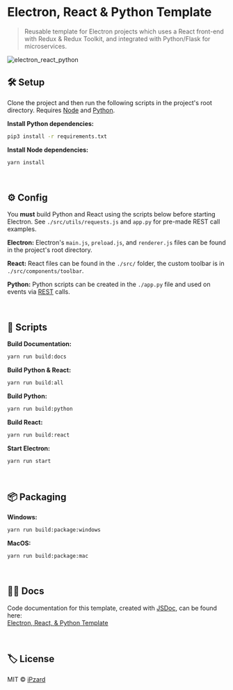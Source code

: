 # Electron, React & Python Template
> Reusable template for Electron projects which uses a React front-end with Redux & Redux Toolkit, and integrated with Python/Flask for microservices.

![electron_react_python](https://user-images.githubusercontent.com/8584126/95290114-59e42900-0821-11eb-8e43-a708959e8449.gif)

## 🛠️ Setup
Clone the project and then run the following scripts in the project's root directory. Requires [Node](https://nodejs.org/en/download/) and [Python](https://www.python.org/downloads/).

**Install Python dependencies:**
```bash
pip3 install -r requirements.txt
```

**Install Node dependencies:**
```bash
yarn install
```

<br>

## ⚙️ Config

You **must** build Python and React using the scripts below before starting Electron. See `./src/utils/requests.js` and `app.py` for pre-made REST call examples.

**Electron:** Electron's `main.js`, `preload.js`, and `renderer.js` files can be found in the project's root directory.

**React:** React files can be found in the `./src/` folder, the custom toolbar is in `./src/components/toolbar`.

**Python:** Python scripts can be created in the `./app.py` file and used on events via [REST](https://developer.mozilla.org/en-US/docs/Glossary/REST) calls.

<br>

## 📜 Scripts

**Build Documentation:**
```bash
yarn run build:docs
```

**Build Python & React:**
```bash
yarn run build:all
```

**Build Python:**
```bash
yarn run build:python
```

**Build React:**
```bash
yarn run build:react
```

**Start Electron:**
```bash
yarn run start
```
<br>

## 📦 Packaging

**Windows:**
```bash
yarn run build:package:windows
```

**MacOS:**
```bash
yarn run build:package:mac
```
<br>

## 🐱‍👓 Docs
Code documentation for this template, created with [JSDoc](https://github.com/jsdoc/jsdoc), can be found here:<br>
[Electron, React, & Python Template](https://ipzard.github.io/electron-react-python-template/)

<br>

## 🏷️ License
MIT © [iPzard](https://github.com/iPzard/electron-react-python-template/blob/master/LICENSE)
